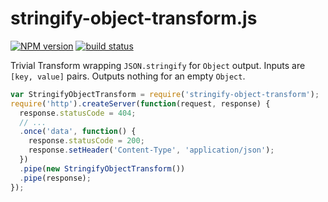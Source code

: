 stringify-object-transform.js
============================

[![NPM version](https://img.shields.io/npm/v/stringify-object-transform.svg)](https://www.npmjs.com/package/stringify-object-transform)
[![build status](https://img.shields.io/travis/kemitchell/stringify-object-transform.js.svg)](http://travis-ci.org/kemitchell/stringify-object-transform.js)

Trivial Transform wrapping `JSON.stringify` for `Object` output. Inputs are `[key, value]` pairs. Outputs nothing for an empty `Object`.

```javascript
var StringifyObjectTransform = require('stringify-object-transform');
require('http').createServer(function(request, response) {
  response.statusCode = 404;
  // ...
  .once('data', function() {
    response.statusCode = 200;
    response.setHeader('Content-Type', 'application/json');
  })
  .pipe(new StringifyObjectTransform())
  .pipe(response);
});
```
